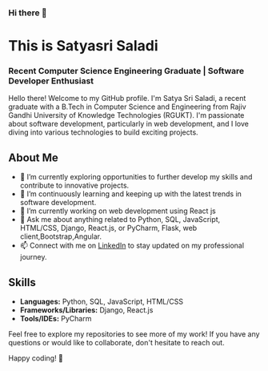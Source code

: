 ### Hi there 👋
# This is Satyasri Saladi

### Recent Computer Science Engineering Graduate | Software Developer Enthusiast

Hello there! Welcome to my GitHub profile. I'm Satya Sri Saladi, a recent graduate with a B.Tech in Computer Science and Engineering from Rajiv Gandhi University of Knowledge Technologies (RGUKT). I'm passionate about software development, particularly in web development, and I love diving into various technologies to build exciting projects.

## About Me
- 🔭 I’m currently exploring opportunities to further develop my skills and contribute to innovative projects.
- 🌱 I’m continuously learning and keeping up with the latest trends in software development.
- 🔭 I’m currently working on web development using React js
- 💬 Ask me about anything related to Python, SQL, JavaScript, HTML/CSS, Django, React.js, or PyCharm, Flask, web client,Bootstrap,Angular.
- 📫 Connect with me on [LinkedIn](https://www.linkedin.com/in/sathyasree-saladi/) to stay updated on my professional journey.

## Skills
- **Languages:** Python, SQL, JavaScript, HTML/CSS
- **Frameworks/Libraries:** Django, React.js
- **Tools/IDEs:** PyCharm


Feel free to explore my repositories to see more of my work! If you have any questions or would like to collaborate, don't hesitate to reach out.

Happy coding! 🚀


